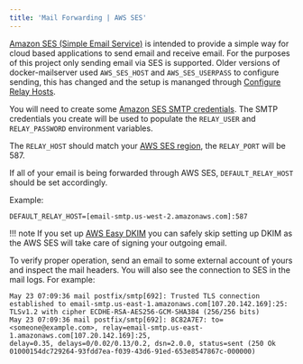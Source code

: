 ```yaml
---
title: 'Mail Forwarding | AWS SES'
---
```


[Amazon SES (Simple Email Service)](https://aws.amazon.com/ses/) is intended to provide a simple way for cloud based applications to send email and receive email. For the purposes of this project only sending email via SES is supported.  Older versions of docker-mailserver used `AWS_SES_HOST` and `AWS_SES_USERPASS` to configure sending, this has changed and the setup is mananged through [Configure Relay Hosts][docs-relay].

You will need to create some [Amazon SES SMTP credentials](https://docs.aws.amazon.com/ses/latest/DeveloperGuide/smtp-credentials.html). The SMTP credentials you create will be used to populate the `RELAY_USER` and `RELAY_PASSWORD` environment variables.

The `RELAY_HOST` should match your [AWS SES region](https://docs.aws.amazon.com/general/latest/gr/ses.html), the `RELAY_PORT` will be 587.

If all of your email is being forwarded through AWS SES, `DEFAULT_RELAY_HOST` should be set accordingly.

Example:
```
DEFAULT_RELAY_HOST=[email-smtp.us-west-2.amazonaws.com]:587
```

!!! note
    If you set up [AWS Easy DKIM](https://docs.aws.amazon.com/ses/latest/DeveloperGuide/send-email-authentication-dkim-easy.html) you can safely skip setting up DKIM as the AWS SES will take care of signing your outgoing email.

To verify proper operation, send an email to some external account of yours and inspect the mail headers. You will also see the connection to SES in the mail logs. For example:

```log
May 23 07:09:36 mail postfix/smtp[692]: Trusted TLS connection established to email-smtp.us-east-1.amazonaws.com[107.20.142.169]:25:
TLSv1.2 with cipher ECDHE-RSA-AES256-GCM-SHA384 (256/256 bits)
May 23 07:09:36 mail postfix/smtp[692]: 8C82A7E7: to=<someone@example.com>, relay=email-smtp.us-east-1.amazonaws.com[107.20.142.169]:25,
delay=0.35, delays=0/0.02/0.13/0.2, dsn=2.0.0, status=sent (250 Ok 01000154dc729264-93fdd7ea-f039-43d6-91ed-653e8547867c-000000)
```

[docs-relay]: ./relay-hosts.md
